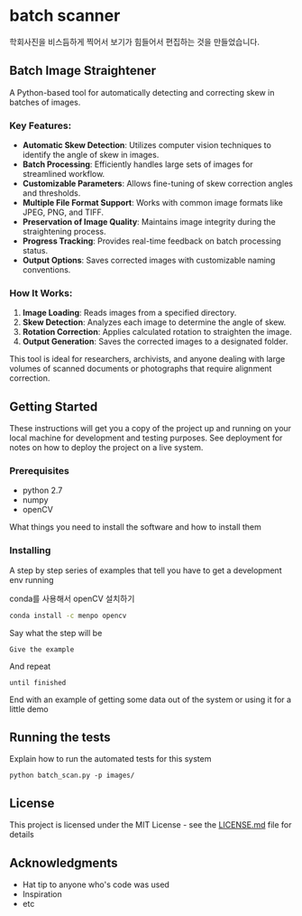 # batch scanner

학회사진을 비스듬하게 찍어서 보기가 힘들어서 편집하는 것을 만들었습니다.

## Batch Image Straightener

A Python-based tool for automatically detecting and correcting skew in batches of images.

### Key Features:

- **Automatic Skew Detection**: Utilizes computer vision techniques to identify the angle of skew in images.
- **Batch Processing**: Efficiently handles large sets of images for streamlined workflow.
- **Customizable Parameters**: Allows fine-tuning of skew correction angles and thresholds.
- **Multiple File Format Support**: Works with common image formats like JPEG, PNG, and TIFF.
- **Preservation of Image Quality**: Maintains image integrity during the straightening process.
- **Progress Tracking**: Provides real-time feedback on batch processing status.
- **Output Options**: Saves corrected images with customizable naming conventions.

### How It Works:

1. **Image Loading**: Reads images from a specified directory.
2. **Skew Detection**: Analyzes each image to determine the angle of skew.
3. **Rotation Correction**: Applies calculated rotation to straighten the image.
4. **Output Generation**: Saves the corrected images to a designated folder.

This tool is ideal for researchers, archivists, and anyone dealing with large volumes of scanned documents or photographs that require alignment correction.

## Getting Started

These instructions will get you a copy of the project up and running on your local machine for development and testing purposes. See deployment for notes on how to deploy the project on a live system.

### Prerequisites

- python 2.7
- numpy
- openCV

What things you need to install the software and how to install them

### Installing

A step by step series of examples that tell you have to get a development env running

conda를 사용해서 openCV 설치하기

```bash
conda install -c menpo opencv
```


Say what the step will be

```
Give the example
```

And repeat

```
until finished
```

End with an example of getting some data out of the system or using it for a little demo

## Running the tests

Explain how to run the automated tests for this system

```batch
python batch_scan.py -p images/
```

## License

This project is licensed under the MIT License - see the [LICENSE.md](LICENSE.md) file for details

## Acknowledgments

* Hat tip to anyone who's code was used
* Inspiration
* etc


